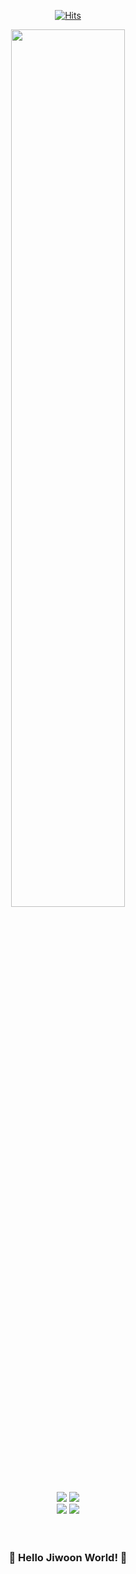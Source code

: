 <div align="center">

  [![Hits](https://hits.seeyoufarm.com/api/count/incr/badge.svg?url=https%3A%2F%2Fgithub.com%2Fsungjiwoon&count_bg=%23F574E6&title_bg=%23F3D5FD&icon=&icon_color=%23E7E7E7&title=hits&edge_flat=false)](https://hits.seeyoufarm.com)
  
<img width="60%" src="https://user-images.githubusercontent.com/59862752/215268566-93f30660-2318-4617-9963-80e3faecd057.PNG"> 


<!--
**sungjiwoon/sungjiwoon** is a ✨ _special_ ✨ repository because its `README.md` (this file) appears on your GitHub profile.

Here are some ideas to get you started: -->

<br>
<img src="https://img.shields.io/badge/java-f28aa8?style=for-the-badge&logo=java&logoColor=white"> 
<img src="https://img.shields.io/badge/mysql-f26f7f?style=for-the-badge&logo=mysql&logoColor=white">
<br>
<!--
<img src="https://img.shields.io/badge/html5-E34F26?style=for-the-badge&logo=html5&logoColor=white"> 
<img src="https://img.shields.io/badge/css-fc885d?style=for-the-badge&logo=css3&logoColor=white"> 
<img src="https://img.shields.io/badge/javascript-f08a71?style=for-the-badge&logo=javascript&logoColor=white">
<br> 
-->
<img src="https://img.shields.io/badge/spring-E34F26?style=for-the-badge&logo=spring&logoColor=white">
<img src="https://img.shields.io/badge/springboot-fc885d?style=for-the-badge&logo=springboot&logoColor=white">
<br><br><br>


### 🎡 Hello Jiwoon World! 🎡 
  
<!--
😄 Pronouns: ...
⚡ Fun fact: ... -->

</div>
